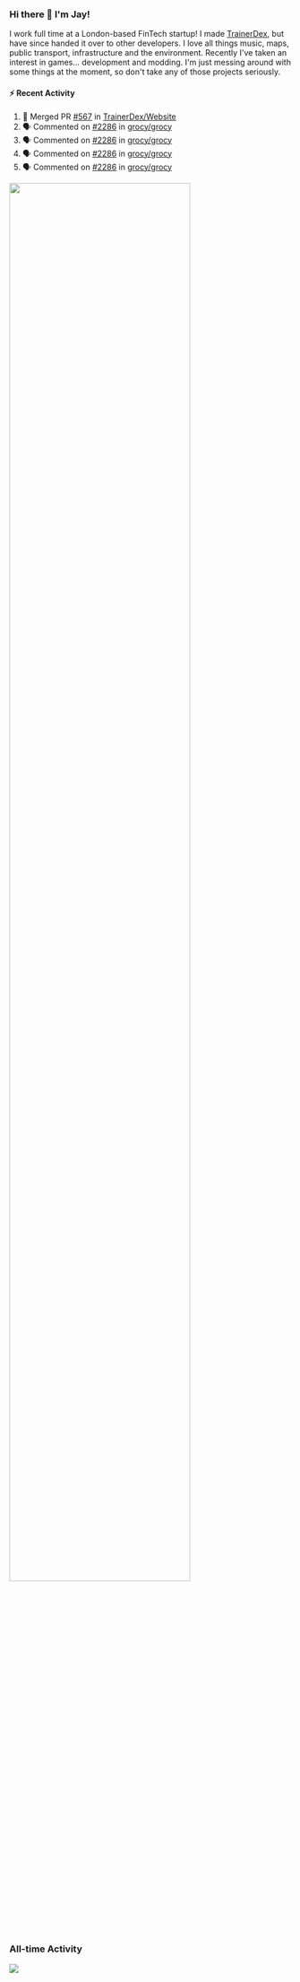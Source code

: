 ### Hi there 👋 I'm Jay!
I work full time at a London-based FinTech startup! I made [TrainerDex](https://www.github.com/TrainerDex), but have since handed it over to other developers. I love all things music, maps, public transport, infrastructure and the environment. Recently I've taken an interest in games... development and modding. I'm just messing around with some things at the moment, so don't take any of those projects seriously.

#### :zap: Recent Activity
<!--START_SECTION:activity-->
1. 🎉 Merged PR [#567](https://github.com/TrainerDex/Website/pull/567) in [TrainerDex/Website](https://github.com/TrainerDex/Website)
2. 🗣 Commented on [#2286](https://github.com/grocy/grocy/issues/2286#issuecomment-1663608928) in [grocy/grocy](https://github.com/grocy/grocy)
3. 🗣 Commented on [#2286](https://github.com/grocy/grocy/issues/2286#issuecomment-1659909923) in [grocy/grocy](https://github.com/grocy/grocy)
4. 🗣 Commented on [#2286](https://github.com/grocy/grocy/issues/2286#issuecomment-1659308621) in [grocy/grocy](https://github.com/grocy/grocy)
5. 🗣 Commented on [#2286](https://github.com/grocy/grocy/issues/2286#issuecomment-1658962342) in [grocy/grocy](https://github.com/grocy/grocy)
<!--END_SECTION:activity-->

[<img src="https://wakatime.com/share/@TurnrDev/4142a9ac-7325-4d2f-a2bb-ec199b5c798c.svg" width="80%" />](https://wakatime.com/@TurnrDev)  


### All-time Activity
[<img src="https://github-readme-stats.vercel.app/api/wakatime?username=TurnrDev&layout=compact" />](https://wakatime.com/@TurnrDev)
